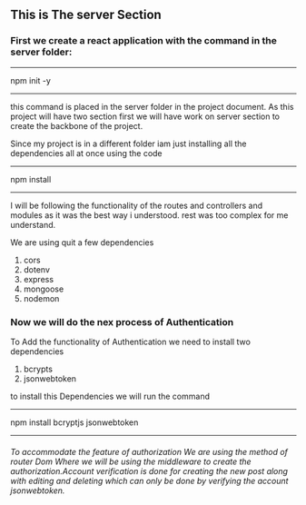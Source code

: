 ## This is The server Section

### First we create a react application with the command in the server folder:

***
npm init -y
***

this command is placed in the server folder in the project document.
As this project will have two section first we will have work on server section to create the backbone of the project.

Since my project is in a different  folder  iam just installing all the dependencies all at once using the code
***
npm install
***

I will be following the  functionality of the routes and controllers and modules as it was the best way i understood. rest was too complex for me understand.

We are using quit a few dependencies
1. cors
2. dotenv
3. express
4. mongoose
5. nodemon


### Now we will do the nex process of Authentication

To Add the functionality of Authentication we need to install two dependencies

1. bcrypts
2. jsonwebtoken

to install this Dependencies we will run the command

***
 npm install bcryptjs jsonwebtoken
***

###### To  accommodate the feature of authorization We are using the method of router Dom Where we will be using the middleware to create the authorization.Account verification is done for creating the new post along with editing and deleting which can only be done by verifying the account jsonwebtoken.